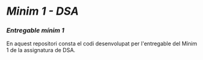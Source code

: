 # *Minim 1 - DSA* 
### *Entregable mínim 1*

En aquest repositori consta el codi desenvolupat per l'entregable del Mínim 1 de la assignatura de DSA.
